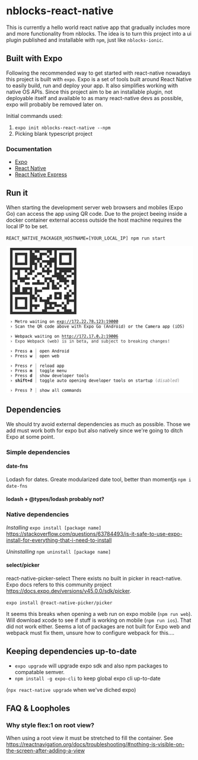 # nblocks-react-native
This is currently a hello world react native app that gradually includes more and more functionality from nblocks. The idea is to turn this project into a ui plugin published and installable with `npm`,  just like `nblocks-ionic`. 

## Built with Expo
Following the recommended way to get started with react-native nowadays this project is built with `expo`. Expo is a set of tools built around React Native to easily build, run and deploy your app. It also simplifies working with native OS APIs. Since this project aim to be an installable plugin, not deployable itself and available to as many react-native devs as possible, expo will probably be removed later on.

Initial commands used:
1. `expo init nblocks-react-native --npm`
1. Picking blank typescript project

### Documentation
* [Expo](https://docs.expo.dev)
* [React Native](https://reactnative.dev/)
* [React Native Express](https://www.reactnative.express)

## Run it
When starting the development server web browsers and mobiles (Expo Go) can access the app using QR code. Due to the project beeing inside a docker container external access outside the host machine requires the local IP to be set.

`REACT_NATIVE_PACKAGER_HOSTNAME=[YOUR_LOCAL_IP] npm run start`

![QR code](readme_assets/qr.png)

## Dependencies
We should try avoid external dependencies as much as possible. Those we add must work both for expo but also natively since we're going to ditch Expo at some point.

### Simple dependencies
#### date-fns
Lodash for dates. Greate modularized date tool, better than momentjs
`npm i date-fns`

#### lodash + @types/lodash probably not?

### Native dependencies
*Installing* `expo install [package name]`
https://stackoverflow.com/questions/63784493/is-it-safe-to-use-expo-install-for-everything-that-i-need-to-install

*Uninstalling* `npm uninstall [package name]`

#### select/picker
react-native-picker-select
There exists no built in picker in react-native. Expo docs refers to this community project https://docs.expo.dev/versions/v45.0.0/sdk/picker.

`expo install @react-native-picker/picker`

It seems this breaks when opening a web run on expo mobile (`npm run web`). Will download xcode to see if stuff is working on mobile (`npm run ios`).
That did not work either. Seems a lot of packages are not built for Expo web and webpack must fix them, unsure how to configure webpack for this....

## Keeping dependencies up-to-date
* `expo upgrade` will upgrade expo sdk and also npm packages to compatable semver.
* `npm install -g expo-cli` to keep global expo cli up-to-date

(`npx react-native upgrade` when we've diched expo)

## FAQ & Loopholes
### Why style flex:1 on root view?
When using a root view it must be stretched to fill the container.
See https://reactnavigation.org/docs/troubleshooting/#nothing-is-visible-on-the-screen-after-adding-a-view
